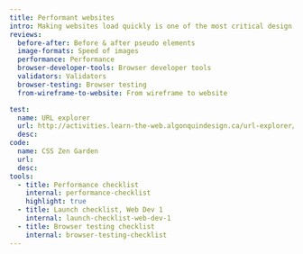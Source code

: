 ```yaml
---
title: Performant websites
intro: Making websites load quickly is one of the most critical design constraints. Performance should be considered at every stage of website building.
reviews:
  before-after: Before & after pseudo elements
  image-formats: Speed of images
  performance: Performance
  browser-developer-tools: Browser developer tools
  validators: Validators
  browser-testing: Browser testing
  from-wireframe-to-website: From wireframe to website

test:
  name: URL explorer
  url: http://activities.learn-the-web.algonquindesign.ca/url-explorer/
  desc:
code:
  name: CSS Zen Garden
  url:
  desc:
tools:
  - title: Performance checklist
    internal: performance-checklist
    highlight: true
  - title: Launch checklist, Web Dev 1
    internal: launch-checklist-web-dev-1
  - title: Browser testing checklist
    internal: browser-testing-checklist
---
```


